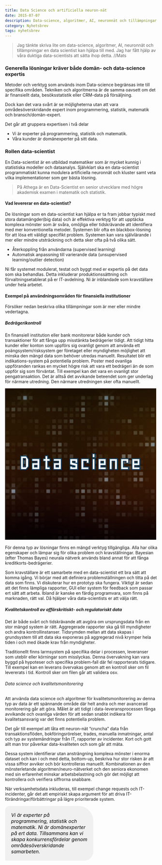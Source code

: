 ```yaml
---
title: Data Science och artificiella neuron-nät
date: 2015-07-07
description: Data-science, algoritmer, AI, neuronnät och tillämpningar en data scientist kan hjälpa till med.
category: Nyhetsbrev
tags: nyhetsbrev
---
```


> Jag tänkte skriva lite om data-science, algoritmer, AI, neuronnät och tillämpningar en data scientist kan
 hjälpa till med. Jag har fått hjälp av våra duktiga data-scientists att sätta ihop detta. //Mats

### Generella lösningar kräver både domän- och data-science expertis

Metoder och verktyg som används inom Data-science begränsas inte till specifika områden. Tekniken och
algoritmerna är de samma oavsett om det är finansiellt data, besöksstatistik eller CRM-data på försäljning.

Dock kan det vara svårt är se möjligheterna utan att vara områdesöverskridande expert inom programmering,
statistik, matematik och bransch/domän-expert.

Det går att gruppera expertisen i två delar

- Vi är experter på programmering, statistik och matematik.
- Våra kunder är domänexperter på sitt data.

### Rollen data-scientist

En Data-scientist är en utbildad matematiker som är mycket kunnig i statistiska modeller och dataanalys.
Självklart ska en data-scientist programmatiskt kunna modulera artificiella neuronnät och kluster samt veta
vilka implementationer som ger bästa lösning.

> På Athega är en Data-Scientist en senior utvecklare med högre akademisk examen i matematik och statistik.

#### Vad levererar en data-scientist?

De lösningar som en data-scientist kan hjälpa er ta fram jobbar typiskt med stora datamängder(big data) och
är effektiva verktyg för att upptäcka komplexa mönster som är svåra, omöjliga eller tidskrävande att
identifiera med mer konventionella metoder. Systemen blir ofta en blackbox-lösning för att lösa ett väldigt
specifikt problem. Systemen kan vara självlärande i mer eller mindre utsträckning och detta sker ofta på
två olika sätt.

- Återkoppling från användarna (supervised learning)
- Automatisk anpassning till varierande data (unsupervised learning/outlier detection)

Ni får systemet modulerat, testat och byggt med er expertis på det data som ska behandlas. Detta inkluderar
produktionssättning och förvaltningsetablerat på er IT-avdelning. Ni är inblandade som kravställare under
hela arbetet.

#### Exempel på användningsområden för finansiella institutioner
Försöker nedan beskriva olika tillämpningar som är mer eller mindre vedertagna.

##### Bedrägerikontroll

En finansiell institution eller bank monitorerar både kunder och transaktioner för att fånga upp misstänkta
bedrägerier tidigt. Att tidigt hitta kunder eller konton som uppförs sig ovanligt genom att använda ett
poängsystem/risksystem ger företaget eller myndigheten möjlighet att minska den mängd data som behöver
utredas manuellt. Resultatet blir ett indikations-system på potentiella problem. Poster med ovanliga
uppföranden rankas en mycket högre risk att vara ett bedrägeri än de som uppför sig som förväntat. Till
exempel kan det vara en ovanligt stor pengatransaktion.  Det är alltså det avvikande beteendet som ger
underlag för närmare utredning. Den närmare utredningen sker ofta manuellt.

<img src="/assets/img/blog/fullsizerender.jpg" alt="Data science" class="right">

För denna typ av lösningar finns en mängd verktyg tillgängliga. Alla har olika egenskaper och lämpar sig för
olika problem och kravställningar. Bayesian (efter Thomas Bayes) neurala nätverk används bland annat för att
fånga kreditkorts-bedrägerier.

Som kravställare är ett samarbete med en data-scientist ett bra sätt att komma igång. Vi börjar med att definiera
problemställningen och titta på det data som finns. Vi diskuterar hur en prototyp ska fungera. Viktigt är sedan
att det finns lämpliga rapporter, GUI eller system för feedback som passar ert sätt att arbeta. Ibland är kanske
en färdig programvara, som finns på marknaden, rätt val. Då hjälper våra data-scientists er att välja rätt.

##### Kvalitetskontroll av affärskritiskt- och regulatoriskt data

Det är både svårt och tidskrävande att avgöra om ursprungsdata från en stor mängd system är rätt. Aggregerade
rapporter ska gå till myndigheter och andra kontrollinstanser. Tidsrymden mellan att data skapas i grundsystem
till att data ska exponeras på aggregerad nivå krymper hela tiden i och med ökade krav från myndigheter.

Traditionellt finns larmsystem på specifika delar i processen, leveranser som uteblir eller körningar som
misslyckas. Denna övervakning kan vara byggd på hypoteser och specifika problem-fall där fel rapporterats
tidigare. Till exempel kan en leverans övervakas genom att en kontroll sker om fil levererats i tid. Kontroll
sker om filen går att validera osv.

###### Data science och kvalitetsmonitorering

Att använda data science och algoritmer för kvalitetsmonitorering av denna typ av data är ett spännande område
där helt andra och mer avancerad monitorering går att göra. Målet är att tidigt i data-leveransprocessen fånga
avvikande och ovanliga värden för att sedan snabbt indikera för kvalitetsansvarig var det finns potentiella problem.

Det går till exempel att låta ett neuron-nät “cruncha” data från transaktionsflöden, bokföringsrörelser,
trades, manuella inmatningar, antal och typ av systemändringar från IT, rapporter av incidenter. Kort och gott
allt man tror påverkar data-kvaliteten och som går att mäta.

Dessa system identifierar utan ansträngning komplexa mönster i enorma dataset och kan i och med detta, bottom-up,
beskriva hur stor risken är att vissa siffror avviker och bör kontrolleras manuellt. Kombinationen av den
mönsterletande algoritmen/neuro-nätverket och den seniora ekonomen med sin erfarenhet minskar arbetsbelastning
och gör det möjligt att kontrollera och verifiera siffrorna snabbare.

När verksamhetsdata inkluderas, till exempel change requests och IT-incidenter, går det att empiriskt skapa
argument för att driva IT-förändringar/förbättringar på lägre prioriterade system.

<div style="border: 0px solid #bdbdbd;
            border-radius: 15px 50px 30px 5px;
            background: #F0F0F0;
            padding: 20px;
            width: 50%;
            margin: 0 0 25px;
            font-size: 16px;
            color: Black; font-style: Italic;
            overflow: hidden;">
Vi är experter på programmering, statistik och matematik. Ni är domänexperter på ert data. Tillsammans kan vi
skapa konkurrensfördelar genom områdesöverskridande samarbeten.
</div>
